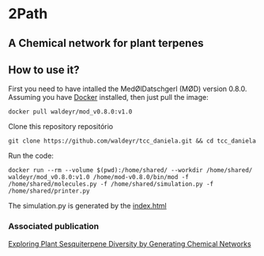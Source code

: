 # 2Path

## A Chemical network for plant terpenes

## How to use it?

First you need to have intalled the MedØlDatschgerl (MØD) version 0.8.0.
Assuming you have [Docker](https://docs.docker.com/install/linux/docker-ce/ubuntu/) installed, then just pull the image:

`docker pull waldeyr/mod_v0.8.0:v1.0`

Clone this repository repositório

`git clone https://github.com/waldeyr/tcc_daniela.git && cd tcc_daniela`

Run the code:

`docker run --rm --volume $(pwd):/home/shared/ --workdir /home/shared/ waldeyr/mod_v0.8.0:v1.0 /home/mod-v0.8.0/bin/mod -f /home/shared/molecules.py -f /home/shared/simulation.py -f /home/shared/printer.py `

The simulation.py is generated by the [index.html](index.html)


### Associated publication 
[Exploring Plant Sesquiterpene Diversity by Generating Chemical Networks](https://www.mdpi.com/2227-9717/7/4/240)